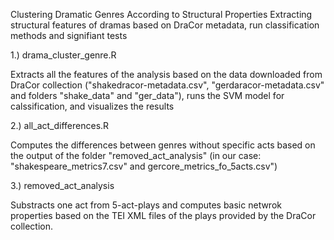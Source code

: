 Clustering Dramatic Genres According to Structural Properties
Extracting structural features of dramas based on DraCor metadata, run classification methods and signifiant tests

1.) drama_cluster_genre.R

Extracts all the features of the analysis based on the data downloaded from DraCor collection 
("shakedracor-metadata.csv", "gerdaracor-metadata.csv" and folders "shake_data" and "ger_data"), 
runs the SVM model for calssification, and visualizes the results

2.) all_act_differences.R

Computes the differences between genres without specific acts based on the output of the folder "removed_act_analysis" 
(in our case: "shakespeare_metrics7.csv" and gercore_metrics_fo_5acts.csv")

3.) removed_act_analysis

Substracts one act from 5-act-plays and computes basic netwrok properties based on the TEI XML files of the plays provided by the DraCor collection.
